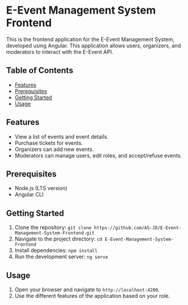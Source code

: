 # E-Event Management System Frontend

This is the frontend application for the E-Event Management System, developed using Angular. This application allows users, organizers, and moderators to interact with the E-Event API.

## Table of Contents

- [Features](#features)
- [Prerequisites](#prerequisites)
- [Getting Started](#getting-started)
- [Usage](#usage)


## Features

- View a list of events and event details.
- Purchase tickets for events.
- Organizers can add new events.
- Moderators can manage users, edit roles, and accept/refuse events.

## Prerequisites

- Node.js (LTS version)
- Angular CLI

## Getting Started

1. Clone the repository: `git clone https://github.com/AS-JD/E-Event-Management-System-Frontend.git`
2. Navigate to the project directory: `cd E-Event-Management-System-Frontend`
3. Install dependencies: `npm install`
4. Run the development server: `ng serve`

## Usage

1. Open your browser and navigate to `http://localhost:4200`.
2. Use the different features of the application based on your role.


